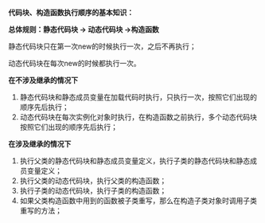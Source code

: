 **代码块、构造函数执行顺序的基本知识：**

**总体规则：静态代码块 -> 动态代码块 ->构造函数**

静态代码块只在第一次new的时候执行一次，之后不再执行；

动态代码块在每次new的时候都执行一次。

**在不涉及继承的情况下**

1. 静态代码块和静态成员变量在加载代码时执行，只执行一次，按照它们出现的顺序先后执行；
2. 动态代码块在每次实例化对象时执行，在构造函数之前执行，多个动态代码块按照它们出现的顺序先后执行；

**在涉及继承的情况下**

1. 执行父类的静态代码块和静态成员变量定义，执行子类的静态代码块和静态成员变量定义；
2. 执行父类的动态代码块，执行父类的构造函数；
3. 执行子类的动态代码块，执行子类的构造函数；
4. 如果父类构造函数中用到的函数被子类重写，那么在构造子类对象时调用子类重写的方法；